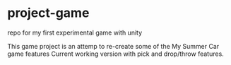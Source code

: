 # project-game
repo for my first experimental game with unity

This game project is an attemp to re-create some of the My Summer Car game features
Current working version with pick and drop/throw features.
